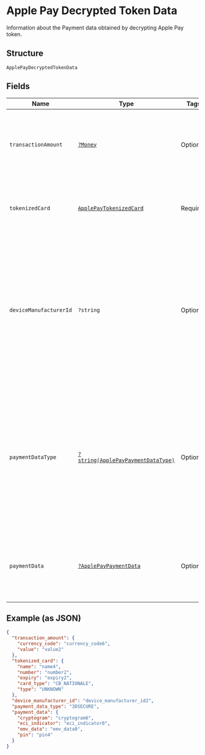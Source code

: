 
# Apple Pay Decrypted Token Data

Information about the Payment data obtained by decrypting Apple Pay token.

## Structure

`ApplePayDecryptedTokenData`

## Fields

| Name | Type | Tags | Description | Getter | Setter |
|  --- | --- | --- | --- | --- | --- |
| `transactionAmount` | [`?Money`](../../doc/models/money.md) | Optional | The currency and amount for a financial transaction, such as a balance or payment due. | getTransactionAmount(): ?Money | setTransactionAmount(?Money transactionAmount): void |
| `tokenizedCard` | [`ApplePayTokenizedCard`](../../doc/models/apple-pay-tokenized-card.md) | Required | The payment card to use to fund a payment. Can be a credit or debit card. | getTokenizedCard(): ApplePayTokenizedCard | setTokenizedCard(ApplePayTokenizedCard tokenizedCard): void |
| `deviceManufacturerId` | `?string` | Optional | Apple Pay Hex-encoded device manufacturer identifier. The pattern is defined by an external party and supports Unicode.<br><br>**Constraints**: *Minimum Length*: `1`, *Maximum Length*: `2000`, *Pattern*: `^.*$` | getDeviceManufacturerId(): ?string | setDeviceManufacturerId(?string deviceManufacturerId): void |
| `paymentDataType` | [`?string(ApplePayPaymentDataType)`](../../doc/models/apple-pay-payment-data-type.md) | Optional | Indicates the type of payment data passed, in case of Non China the payment data is 3DSECURE and for China it is EMV.<br><br>**Constraints**: *Minimum Length*: `1`, *Maximum Length*: `16`, *Pattern*: `^[0-9A-Z_]+$` | getPaymentDataType(): ?string | setPaymentDataType(?string paymentDataType): void |
| `paymentData` | [`?ApplePayPaymentData`](../../doc/models/apple-pay-payment-data.md) | Optional | Information about the decrypted apple pay payment data for the token like cryptogram, eci indicator. | getPaymentData(): ?ApplePayPaymentData | setPaymentData(?ApplePayPaymentData paymentData): void |

## Example (as JSON)

```json
{
  "transaction_amount": {
    "currency_code": "currency_code6",
    "value": "value2"
  },
  "tokenized_card": {
    "name": "name4",
    "number": "number2",
    "expiry": "expiry2",
    "card_type": "CB_NATIONALE",
    "type": "UNKNOWN"
  },
  "device_manufacturer_id": "device_manufacturer_id2",
  "payment_data_type": "3DSECURE",
  "payment_data": {
    "cryptogram": "cryptogram6",
    "eci_indicator": "eci_indicator0",
    "emv_data": "emv_data0",
    "pin": "pin4"
  }
}
```

